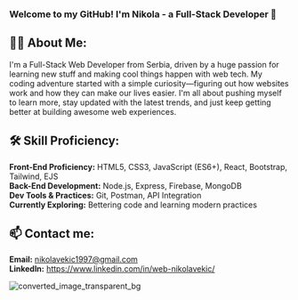 ### Welcome to my GitHub! I'm Nikola - a Full-Stack Developer 👋

## 👩‍💻 About Me:
I'm a Full-Stack Web Developer from Serbia, driven by a huge passion for learning new stuff and making cool things happen with web tech. My coding adventure started with a simple curiosity—figuring out how websites work and how they can make our lives easier. I'm all about pushing myself to learn more, stay updated with the latest trends, and just keep getting better at building awesome web experiences.

## 🛠️ Skill Proficiency:
**Front-End Proficiency:** HTML5, CSS3, JavaScript (ES6+), React, Bootstrap, Tailwind, EJS <br />
**Back-End Development:** Node.js, Express, Firebase, MongoDB <br />
**Dev Tools & Practices:** Git, Postman, API Integration <br />
**Currently Exploring:** Bettering code and learning modern practices <br />

## 📫 Contact me:
**Email:** nikolavekic1997@gmail.com <br />
**LinkedIn:** https://www.linkedin.com/in/web-nikolavekic/ <br />


![converted_image_transparent_bg](https://github.com/NikolaVekic/NikolaVekic/assets/55920607/3d168a1c-4ec9-46e7-9019-32f94d56f702)



